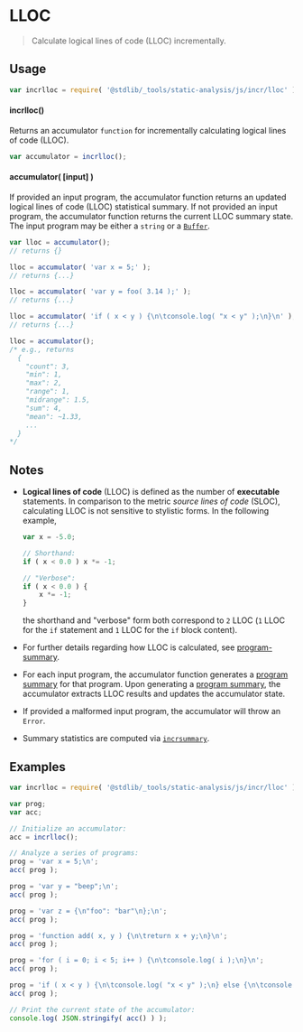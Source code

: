# LLOC

> Calculate logical lines of code (LLOC) incrementally.

<!-- Section to include introductory text. Make sure to keep an empty line after the intro `section` element and another before the `/section` close. -->

<section class="intro">

</section>

<!-- /.intro -->

<!-- Package usage documentation. -->

<section class="usage">

## Usage

```javascript
var incrlloc = require( '@stdlib/_tools/static-analysis/js/incr/lloc' );
```

#### incrlloc()

Returns an accumulator `function` for incrementally calculating logical lines of code (LLOC).

```javascript
var accumulator = incrlloc();
```

#### accumulator( \[input] )

If provided an input program, the accumulator function returns an updated logical lines of code (LLOC) statistical summary. If not provided an input program, the accumulator function returns the current LLOC summary state. The input program may be either a `string` or a [`Buffer`][@stdlib/buffer/ctor].

```javascript
var lloc = accumulator();
// returns {}

lloc = accumulator( 'var x = 5;' );
// returns {...}

lloc = accumulator( 'var y = foo( 3.14 );' );
// returns {...}

lloc = accumulator( 'if ( x < y ) {\n\tconsole.log( "x < y" );\n}\n' );
// returns {...}

lloc = accumulator();
/* e.g., returns
  {
    "count": 3,
    "min": 1,
    "max": 2,
    "range": 1,
    "midrange": 1.5,
    "sum": 4,
    "mean": ~1.33,
    ...
  }
*/
```

</section>

<!-- /.usage -->

<!-- Package usage notes. Make sure to keep an empty line after the `section` element and another before the `/section` close. -->

<section class="notes">

## Notes

-   **Logical lines of code** (LLOC) is defined as the number of **executable** statements. In comparison to the metric _source lines of code_ (SLOC), calculating LLOC is not sensitive to stylistic forms. In the following example,

    <!-- eslint-disable curly -->

    ```javascript
    var x = -5.0;

    // Shorthand:
    if ( x < 0.0 ) x *= -1;

    // "Verbose":
    if ( x < 0.0 ) {
        x *= -1;
    }
    ```

    the shorthand and "verbose" form both correspond to `2` LLOC (`1` LLOC for the `if` statement and `1` LLOC for the `if` block content).

-   For further details regarding how LLOC is calculated, see [program-summary][@stdlib/_tools/static-analysis/js/program-summary].

-   For each input program, the accumulator function generates a [program summary][@stdlib/_tools/static-analysis/js/program-summary] for that program. Upon generating a [program summary][@stdlib/_tools/static-analysis/js/program-summary], the accumulator extracts LLOC results and updates the accumulator state.

-   If provided a malformed input program, the accumulator will throw an `Error`.

-   Summary statistics are computed via [`incrsummary`][@stdlib/math/stats/incr/summary].

</section>

<!-- /.notes -->

<!-- Package usage examples. -->

<section class="examples">

## Examples

```javascript
var incrlloc = require( '@stdlib/_tools/static-analysis/js/incr/lloc' );

var prog;
var acc;

// Initialize an accumulator:
acc = incrlloc();

// Analyze a series of programs:
prog = 'var x = 5;\n';
acc( prog );

prog = 'var y = "beep";\n';
acc( prog );

prog = 'var z = {\n"foo": "bar"\n};\n';
acc( prog );

prog = 'function add( x, y ) {\n\treturn x + y;\n}\n';
acc( prog );

prog = 'for ( i = 0; i < 5; i++ ) {\n\tconsole.log( i );\n}\n';
acc( prog );

prog = 'if ( x < y ) {\n\tconsole.log( "x < y" );\n} else {\n\tconsole.log( "x >= y" );\n}\n';
acc( prog );

// Print the current state of the accumulator:
console.log( JSON.stringify( acc() ) );
```

</section>

<!-- /.examples -->

<!-- Section to include cited references. If references are included, add a horizontal rule *before* the section. Make sure to keep an empty line after the `section` element and another before the `/section` close. -->

<section class="references">

</section>

<!-- /.references -->

<!-- Section for all links. Make sure to keep an empty line after the `section` element and another before the `/section` close. -->

<section class="links">

[@stdlib/buffer/ctor]: https://github.com/stdlib-js/stdlib

[@stdlib/_tools/static-analysis/js/program-summary]: https://github.com/stdlib-js/stdlib

[@stdlib/math/stats/incr/summary]: https://github.com/stdlib-js/stdlib

</section>

<!-- /.links -->
